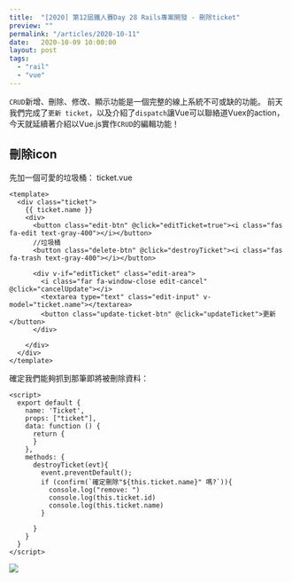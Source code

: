 ```yaml
---
title:  "[2020] 第12屆鐵人賽Day 28 Rails專案開發 - 刪除ticket"
preview: ""
permalink: "/articles/2020-10-11"
date:   2020-10-09 10:00:00
layout: post
tags: 
  - "rail"
  - "vue"    
---
```


`CRUD`新增、刪除、修改、顯示功能是一個完整的線上系統不可或缺的功能。
前天我們完成了`更新 ticket`，以及介紹了`dispatch`讓Vue可以聯絡道Vuex的action，
今天就延續著介紹以Vue.js實作`CRUD`的編輯功能！

## 刪除icon

先加一個可愛的垃圾桶：
ticket.vue
```
<template>
  <div class="ticket">
    {{ ticket.name }}
    <div>
      <button class="edit-btn" @click="editTicket=true"><i class="fas fa-edit text-gray-400"></i></button>
      //垃圾桶
      <button class="delete-btn" @click="destroyTicket"><i class="fas fa-trash text-gray-400"></i></button>

      <div v-if="editTicket" class="edit-area">
        <i class="far fa-window-close edit-cancel" @click="cancelUpdate"></i> 
        <textarea type="text" class="edit-input" v-model="ticket.name"></textarea>
        <button class="update-ticket-btn" @click="updateTicket">更新</button>
      </div>

    </div>
  </div>
</template>
```

確定我們能夠抓到那筆即將被刪除資料：

```
<script>
  export default {              
    name: 'Ticket',
    props: ["ticket"],
    data: function () {
      return {
      }
    },    
    methods: {
      destroyTicket(evt){
        event.preventDefault();
        if (confirm(`確定刪除"${this.ticket.name}" 嗎?`)){
          console.log("remove: ") 
          console.log(this.ticket.id)
          console.log(this.ticket.name)
        }

      }
    }
  }
</script>
```

![](https://i.imgur.com/89YhG7q.gif)
